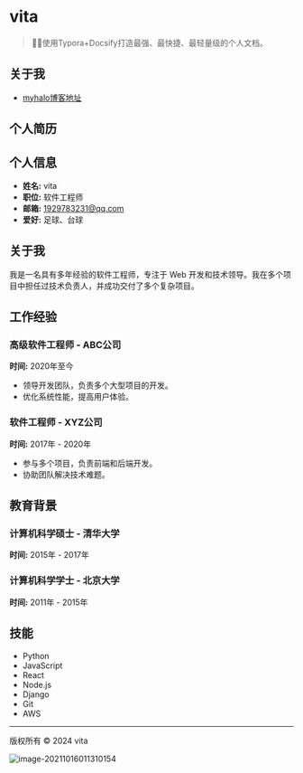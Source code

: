 # vita
> 🐱‍🏍使用Typora+Docsify打造最强、最快捷、最轻量级的个人文档。

## 关于我
- [myhalo博客地址](http://47.107.122.43:8023/) 

## 个人简历
## 个人信息

- **姓名:** vita
- **职位:** 软件工程师
- **邮箱:** 1929783231@qq.com
- **爱好:** 足球、台球

## 关于我

我是一名具有多年经验的软件工程师，专注于 Web 开发和技术领导。我在多个项目中担任过技术负责人，并成功交付了多个复杂项目。

## 工作经验

### 高级软件工程师 - ABC公司
**时间:** 2020年至今  
- 领导开发团队，负责多个大型项目的开发。
- 优化系统性能，提高用户体验。

### 软件工程师 - XYZ公司
**时间:** 2017年 - 2020年  
- 参与多个项目，负责前端和后端开发。
- 协助团队解决技术难题。

## 教育背景

### 计算机科学硕士 - 清华大学
**时间:** 2015年 - 2017年  

### 计算机科学学士 - 北京大学
**时间:** 2011年 - 2015年  

## 技能

- Python
- JavaScript
- React
- Node.js
- Django
- Git
- AWS

---

版权所有 © 2024 vita

![image-20211016011310154](https://wmimg.com/i/1119/2024/08/66cdc556d6c7a.jpg) 



